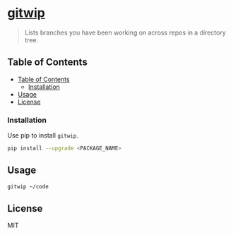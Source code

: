 # [gitwip](https://4mbl.link/gh/gitwip)

> Lists branches you have been working on across repos in a directory tree.

## Table of Contents

* [Table of Contents](#table-of-contents)
  * [Installation](#installation)
* [Usage](#usage)
* [License](#license)

### Installation

Use pip to install `gitwip`.

```bash
pip install --upgrade <PACKAGE_NAME>
```

## Usage

```bash
gitwip ~/code
```

## License

MIT
